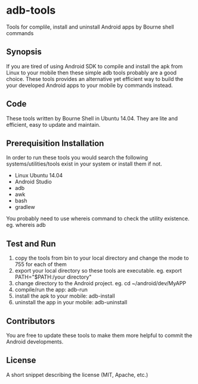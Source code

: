 # adb-tools
Tools for complile, install and uninstall Android apps by Bourne shell commands

## Synopsis

If you are tired of using Android SDK to compile and install the apk from Linux to your mobile then these simple adb tools probably are a good choice. These tools provides an alternative yet efficient way to build the your developed Android apps to your mobile by commands instead.  

## Code

These tools written by Bourne Shell in Ubuntu 14.04. They are lite and efficient, easy to update and maintain.

## Prerequisition Installation

In order to run these tools you would search the following systems/utilities/tools exist in your system or install them if not.
* Linux Ubuntu 14.04
* Android Studio
* adb
* awk
* bash
* gradlew

You probably need to use whereis command to check the utility existence. <br>
eg. whereis adb

## Test and Run
1. copy the tools from bin to your local directory and change the mode to 755 for each of them
2. export your local directory so these tools are executable. eg. export PATH="$PATH:/your directory"
3. change directory to the Android project. eg. cd ~/android/dev/MyAPP
4. compile/run the app: adb-run
5. install the apk to your mobile: adb-install
6. uninstall the app in your mobile: adb-uninstall

## Contributors

You are free to update these tools to make them more helpful to commit the Android developments.

## License

A short snippet describing the license (MIT, Apache, etc.)

